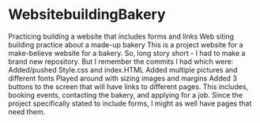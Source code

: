 # WebsitebuildingBakery
Practicing building a website that includes forms and links
Web siting building practice about a made-up bakery This is a project website for a make-believe website for a bakery. So, long story short - I had to make a brand new repository. But I remember the commits I had which were: Added/pushed Style.css and index.HTML Added multiple pictures and different fonts Played around with sizing images and margins Added 3 buttons to the screen that will have links to different pages. This includes, booking events, contacting the bakery, and applying for a job. Since the project specifically stated to include forms, I might as well have pages that need them.
